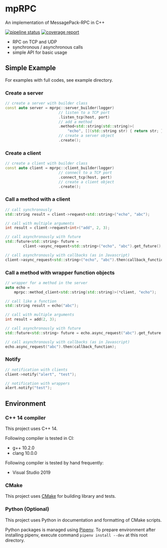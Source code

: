 # mpRPC

An implementation of MessagePack-RPC in C++

[![pipeline status](https://gitlab.com/MusicScience37/mprpc/badges/develop/pipeline.svg)](https://gitlab.com/MusicScience37/mprpc/-/commits/develop)
[![coverage report](https://gitlab.com/MusicScience37/mprpc/badges/develop/coverage.svg)](https://gitlab.com/MusicScience37/mprpc/-/commits/develop)

- RPC on TCP and UDP
- synchronous / asynchronous calls
- simple API for basic usage

## Simple Example

For examples with full codes, see example directory.

### Create a server

```cpp
// create a server with builder class
const auto server = mprpc::server_builder(logger)
                        // listen to a TCP port
                        .listen_tcp(host, port)
                        // add a method
                        .method<std::string(std::string)>(
                            "echo", [](std::string str) { return str; })
                        // create a server object
                        .create();
```

### Create a client

```cpp
// create a client with builder class
const auto client = mprpc::client_builder(logger)
                        // connect to a TCP port
                        .connect_tcp(host, port)
                        // create a client object
                        .create();
```

### Call a method with a client

```cpp
// call synchronously
std::string result = client->request<std::string>("echo", "abc");

// call with multiple arguments
int result = client->request<int>("add", 2, 3);

// call asynchronously with future
std::future<std::string> future =
        client->async_request<std::string>("echo", "abc").get_future();

// call asynchronously with callbacks (as in Javascript)
client->async_request<std::string>("echo", "abc").then(callback_function);
```

### Call a method with wrapper function objects

```cpp
// wrapper for a method in the server
auto echo =
    mprpc::method_client<std::string(std::string)>(*client, "echo");

// call like a function
std::string result = echo("abc");

// call with multiple arguments
int result = add(2, 3);

// call asynchronously with future
std::future<std::string> future = echo.async_request("abc").get_future();

// call asynchronously with callbacks (as in Javascript)
echo.async_request("abc").then(callback_function);
```

### Notify

```cpp
// notification with clients
client->notify("alert", "test");

// notification with wrappers
alert.notify("test");
```

## Environment

### C++ 14 compiler

This project uses C++ 14.

Following compiler is tested in CI:

- g++ 10.2.0
- clang 10.0.0

Following compiler is tested by hand frequently:

- Visual Studio 2019

### CMake

This project uses [CMake](https://cmake.org/) for building library and tests.

### Python (Optional)

This project uses Python in documentation and formatting of CMake scripts.

Python packages is managed using [Pipenv](https://pipenv.pypa.io/).
To prepare environment after installing pipenv,
execute command `pipenv install --dev` at this root directory.
